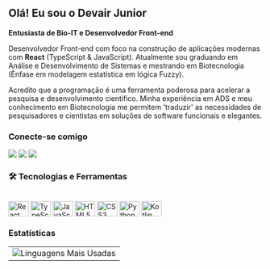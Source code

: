 ## Olá! Eu sou o Devair Junior

**Entusiasta de Bio-IT e Desenvolvedor Front-end**

Desenvolvedor Front-end com foco na construção de aplicações modernas com **React** (TypeScript & JavaScript). Atualmente sou graduando em Análise e Desenvolvimento de Sistemas e mestrando em Biotecnologia (Ênfase em modelagem estatística em lógica Fuzzy).

Acredito que a programação é uma ferramenta poderosa para acelerar a pesquisa e desenvolvimento científico. Minha experiência em ADS e meu conhecimento em Biotecnologia me permitem 'traduzir' as necessidades de pesquisadores e cientistas em soluções de software funcionais e elegantes.

### Conecte-se comigo
<div> 
  <a href = "mailto:contatodevairjunior@gmail.com" target="_blank"><img src="https://img.shields.io/badge/-Gmail-%23333?style=for-the-badge&logo=gmail&logoColor=white"></a>
  <a href="https://www.linkedin.com/in/devair-junior-b9937a280" target="_blank"><img src="https://img.shields.io/badge/-LinkedIn-%230077B5?style=for-the-badge&logo=linkedin&logoColor=white"></a> 
  <a href="https://instagram.com/devair.junior" target="_blank"><img src="https://img.shields.io/badge/-Instagram-%23E4405F?style=for-the-badge&logo=instagram&logoColor=white"></a>  
</div>

### 🛠️ Tecnologias e Ferramentas
<div style="display: inline_block"><br>
  <img align="center" alt="React" height="30" width="40" src="https://cdn.jsdelivr.net/gh/devicons/devicon/icons/react/react-original.svg">
  <img align="center" alt="TypeScript" height="30" width="40" src="https://cdn.jsdelivr.net/gh/devicons/devicon/icons/typescript/typescript-plain.svg">
  <img align="center" alt="JavaScript" height="30" width="40" src="https://cdn.jsdelivr.net/gh/devicons/devicon/icons/javascript/javascript-plain.svg">
  <img align="center" alt="HTML5" height="30" width="40" src="https://cdn.jsdelivr.net/gh/devicons/devicon/icons/html5/html5-original.svg">
  <img align="center" alt="CSS3" height="30" width="40" src="https://cdn.jsdelivr.net/gh/devicons/devicon/icons/css3/css3-original.svg">  
  <img align="center" alt="Python" height="30" width="40" src="https://cdn.jsdelivr.net/gh/devicons/devicon/icons/python/python-original.svg">
  <img align="center" alt="Kotlin" height="30" width="40" src="https://cdn.jsdelivr.net/gh/devicons/devicon/icons/kotlin/kotlin-original.svg">
</div>

### Estatísticas
<table>
  <tr>
    <!-- <td> <img src="https://github-readme-stats.vercel.app/api?username=DevaJunior&show_icons=true&theme=tokyonight&include_all_commits=true&locale=pt-br" alt="Estatísticas do GitHub"/> </td> -->
    <td>
      <img src="https://github-readme-stats.vercel.app/api/top-langs/?username=DevaJunior&theme=tokyonight&layout=compact" alt="Linguagens Mais Usadas"/>
    </td>
  </tr>
</table>

<!-- <div style="display: inline_block"><br>
  <img align="center" alt="Rafa-React" height="30" width="40" src="https://raw.githubusercontent.com/devicons/devicon/master/icons/react/react-original.svg">
  <img align="center" alt="Rafa-Js" height="30" width="40" src="https://raw.githubusercontent.com/devicons/devicon/master/icons/javascript/javascript-plain.svg">
  <img align="center" alt="Rafa-Ts" height="30" width="40" src="https://raw.githubusercontent.com/devicons/devicon/master/icons/typescript/typescript-plain.svg">
  <img align="center" alt="Rafa-HTML" height="30" width="40" src="https://raw.githubusercontent.com/devicons/devicon/master/icons/html5/html5-original.svg">
  <img align="center" alt="Rafa-CSS" height="30" width="40" src="https://raw.githubusercontent.com/devicons/devicon/master/icons/css3/css3-original.svg">
  <img align="center" alt="Rafa-Python" height="30" width="40" src="https://raw.githubusercontent.com/devicons/devicon/master/icons/python/python-original.svg">
  <img align="center" alt="Rafa-Csharp" height="30" width="40" src="https://raw.githubusercontent.com/devicons/devicon/master/icons/kotlin/kotlin-original.svg">
  <img align="center" alt="Rafa-Csharp" height="30" width="40" src="https://raw.githubusercontent.com/devicons/devicon/master/icons/java/java-original.svg">
</div>
  

<!-- ![Snake animation](httpss://github.com/vrabelk/devairjunior/blob/output/github-contribution-grid-snake.svg)
https://www.youtube.com/watch?v=TsaLQAetPLU -->
